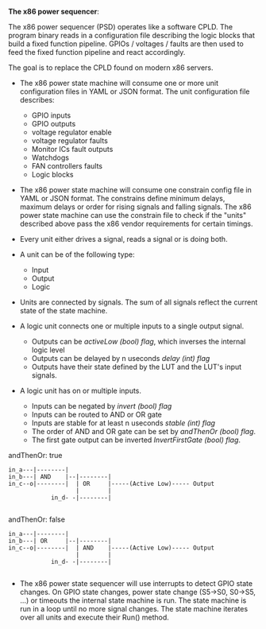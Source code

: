 **The x86 power sequencer**:

The x86 power sequencer (PSD) operates like a software CPLD.
The program binary reads in a configuration file describing the logic blocks
that build a fixed function pipeline. GPIOs / voltages / faults are then used
to feed the fixed function pipeline and react accordingly.

The goal is to replace the CPLD found on modern x86 servers.

- The x86 power state machine will consume one or more unit configuration files in YAML or JSON format.
  The unit configuration file describes:

   - GPIO inputs
   - GPIO outputs
   - voltage regulator enable
   - voltage regulator faults
   - Monitor ICs fault outputs
   - Watchdogs
   - FAN controllers faults
   - Logic blocks

- The x86 power state machine will consume one constrain config file in YAML or JSON format.
  The constrains define minimum delays, maximum delays or order for rising signals and falling signals.
  The x86 power state machine can use the constrain file to check if the "units" described above pass the x86 vendor requirements for certain timings.

- Every unit either drives a signal, reads a signal or is doing both.
- A unit can be of the following type:

  - Input
  - Output
  - Logic
- Units are connected by signals. The sum of all signals reflect the current
  state of the state machine.

- A logic unit connects one or multiple inputs to a single output signal.
  - Outputs can be *activeLow (bool) flag*, which inverses the internal logic level 
  - Outputs can be delayed by n useconds *delay (int) flag*
  - Outputs have their state defined by the LUT and the LUT's input signals.

- A logic unit has on or multiple inputs.
   - Inputs can be negated by *invert (bool) flag*
   - Inputs can be routed to AND or OR gate
   - Inputs are stable for at least n useconds *stable (int) flag*
   - The order of AND and OR gate can be set by *andThenOr (bool) flag*.
   - The first gate output can be inverted *InvertFirstGate (bool) flag*.

andThenOr: true

```
in_a---|--------|
in_b---| AND    |--|--------|
in_c--o|--------|  | OR     |-----(Active Low)----- Output
                   |        |
            in_d- -|--------|
                      
```

andThenOr: false

```
in_a---|--------|
in_b---| OR     |--|--------|
in_c--o|--------|  | AND    |-----(Active Low)----- Output
                   |        |
            in_d- -|--------|
                        
```

- The x86 power state sequencer will use interrupts to detect GPIO state changes.
  On GPIO state changes, power state change (S5->S0, S0->S5, ...) or timeouts the internal state machine is run.
  The state machine is run in a loop until no more signal changes.
  The state machine iterates over all units and execute their Run() method.

